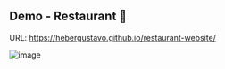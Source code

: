 ## Demo - Restaurant :hamburger:

URL: https://hebergustavo.github.io/restaurant-website/

![image](https://github.com/user-attachments/assets/783d5a1a-785f-4b2a-859e-e9b148f26985)
